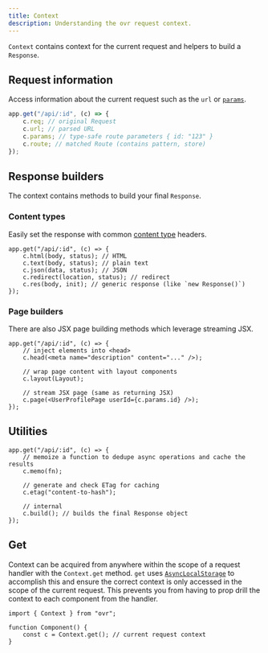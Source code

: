 ```yaml
---
title: Context
description: Understanding the ovr request context.
---
```


`Context` contains context for the current request and helpers to build a `Response`.

## Request information

Access information about the current request such as the `url` or [`params`](/06-routing#parameters).

```ts
app.get("/api/:id", (c) => {
	c.req; // original Request
	c.url; // parsed URL
	c.params; // type-safe route parameters { id: "123" }
	c.route; // matched Route (contains pattern, store)
});
```

## Response builders

The context contains methods to build your final `Response`.

### Content types

Easily set the response with common [content type](https://developer.mozilla.org/en-US/docs/Web/HTTP/Reference/Headers/Content-Type) headers.

```tsx
app.get("/api/:id", (c) => {
	c.html(body, status); // HTML
	c.text(body, status); // plain text
	c.json(data, status); // JSON
	c.redirect(location, status); // redirect
	c.res(body, init); // generic response (like `new Response()`)
});
```

### Page builders

There are also JSX page building methods which leverage streaming JSX.

```tsx
app.get("/api/:id", (c) => {
	// inject elements into <head>
	c.head(<meta name="description" content="..." />);

	// wrap page content with layout components
	c.layout(Layout);

	// stream JSX page (same as returning JSX)
	c.page(<UserProfilePage userId={c.params.id} />);
});
```

## Utilities

```tsx
app.get("/api/:id", (c) => {
	// memoize a function to dedupe async operations and cache the results
	c.memo(fn);

	// generate and check ETag for caching
	c.etag("content-to-hash");

	// internal
	c.build(); // builds the final Response object
});
```

## Get

Context can be acquired from anywhere within the scope of a request handler with the `Context.get` method. `get` uses [`AsyncLocalStorage`](https://blog.robino.dev/posts/async-local-storage) to accomplish this and ensure the correct context is only accessed in the scope of the current request. This prevents you from having to prop drill the context to each component from the handler.

```tsx
import { Context } from "ovr";

function Component() {
	const c = Context.get(); // current request context
}
```
